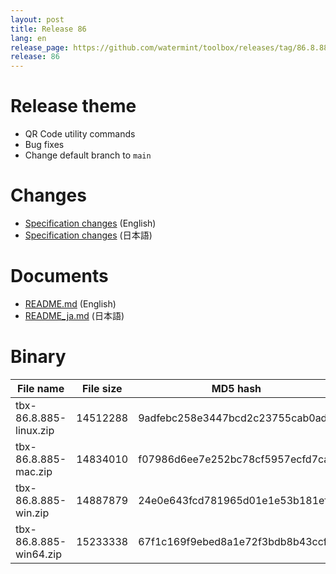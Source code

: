 ```yaml
---
layout: post
title: Release 86
lang: en
release_page: https://github.com/watermint/toolbox/releases/tag/86.8.885
release: 86
---
```


# Release theme

* QR Code utility commands
* Bug fixes
* Change default branch to `main`

# Changes

* [Specification changes](https://github.com/watermint/toolbox/blob/86.8.885/doc/generated/changes.md) (English)
* [Specification changes](https://github.com/watermint/toolbox/blob/86.8.885/doc/generated_ja/changes.md) (日本語)

# Documents

* [README.md](https://github.com/watermint/toolbox/blob/86.8.885/README.md) (English)
* [README_ja.md](https://github.com/watermint/toolbox/blob/86.8.885/README_ja.md) (日本語)

# Binary

| File name              | File size | MD5 hash                         | SHA256 hash                                                      |
|------------------------|-----------|----------------------------------|------------------------------------------------------------------|
| tbx-86.8.885-linux.zip | 14512288  | 9adfebc258e3447bcd2c23755cab0ade | 559a43d374ccac53e11949b714ac4272bbd88c7b8f24fc5847a9ad301ae96d9a |
| tbx-86.8.885-mac.zip   | 14834010  | f07986d6ee7e252bc78cf5957ecfd7ca | f26bd383038e4ba33232bb75889eafa08a033e9562ff6b0fe696ee9d4587e404 |
| tbx-86.8.885-win.zip   | 14887879  | 24e0e643fcd781965d01e1e53b181ef1 | 5efdf9b675be14cc7594ad79b09435cb70a266948c2076a776819951e1dd65a6 |
| tbx-86.8.885-win64.zip | 15233338  | 67f1c169f9ebed8a1e72f3bdb8b43ccf | 1b6b19067f9c847dcd50a32bff8dbc4823914abdc352d1f937d382a6b4219ce5 |


